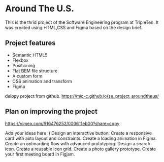 # Around The U.S.

This is the thrid project of the Software Engineering program at TripleTen. It was created using HTML,CSS and Figma based on the design brief.

## Project features

- Semantic HTML5
- Flexbox
- Positioning
- Flat BEM file structure
- A custom form
- CSS animation and transform
- Figma

delopy project from github.
https://mic-c.github.io/se_project_aroundtheus/

## Plan on improving the project

https://vimeo.com/916476252/000611eb00?share=copy

Add your ideas here :)
Design an interactive button.
Create a responsive card with auto layout and constraints.
Create a loading animation in Figma.
Create an onboarding flow with advanced prototyping.
Design a search icon.
Create a reusable icon grid.
Create a photo gallery prototype.
Create your first meeting board in Figjam.
